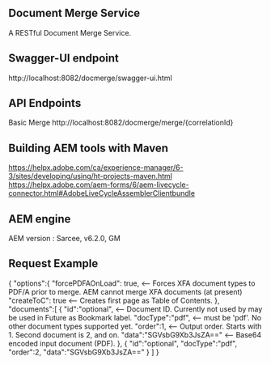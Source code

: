 ## Document Merge Service

A RESTful Document Merge Service. 

## Swagger-UI endpoint
http://localhost:8082/docmerge/swagger-ui.html

## API Endpoints

Basic Merge
http://localhost:8082/docmerge/merge/{correlationId}

## Building AEM tools with Maven
https://helpx.adobe.com/ca/experience-manager/6-3/sites/developing/using/ht-projects-maven.html
https://helpx.adobe.com/aem-forms/6/aem-livecycle-connector.html#AdobeLiveCycleAssemblerClientbundle

## AEM engine
AEM version : Sarcee, v6.2.0, GM

## Request Example

{
   "options":{
      "forcePDFAOnLoad": true,  	<-- Forces XFA document types to PDF/A prior to merge. AEM cannot merge XFA documents (at present)
      "createToC": true  			<-- Creates first page as Table of Contents.
   },
   "documents":[
      {
         "id":"optional",			<-- Document ID. Currently not used by may be used in Future as Bookmark label.
         "docType":"pdf",			<-- must be 'pdf'. No other document types supported yet.
         "order":1,					<-- Output order. Starts with 1. Second document is 2, and on. 
         "data":"SGVsbG9Xb3JsZA==" 	<-- Base64 encoded input document (PDF).
      },
      {
         "id":"optional",
         "docType":"pdf",
         "order":2,
         "data":"SGVsbG9Xb3JsZA=="
      }
   ]
}

